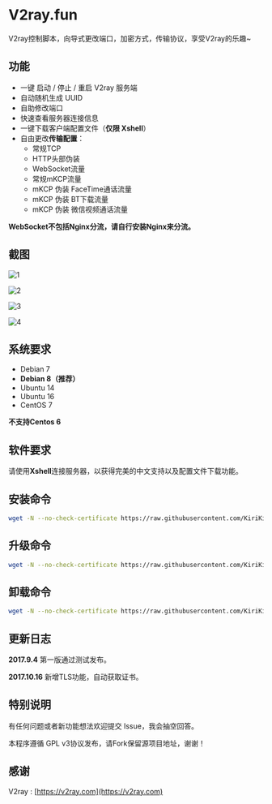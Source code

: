 # V2ray.fun
V2ray控制脚本，向导式更改端口，加密方式，传输协议，享受V2ray的乐趣~

## 功能

- 一键 启动 / 停止 / 重启 V2ray 服务端
- 自动随机生成 UUID
- 自助修改端口
- 快速查看服务器连接信息
- 一键下载客户端配置文件（**仅限 Xshell**）
- 自由更改**传输配置**：
  - 常规TCP
  - HTTP头部伪装
  - WebSocket流量
  - 常规mKCP流量
  - mKCP 伪装 FaceTime通话流量
  - mKCP 伪装 BT下载流量
  - mKCP 伪装 微信视频通话流量

**WebSocket不包括Nginx分流，请自行安装Nginx来分流。**

## 截图

![1](1.png)

![2](2.png)

![3](3.png)

![4](4.png)

## 系统要求

- Debian 7 
- **Debian 8（推荐）**
- Ubuntu 14 
- Ubuntu 16 
- CentOS 7

**不支持Centos 6**

## 软件要求

请使用**Xshell**连接服务器，以获得完美的中文支持以及配置文件下载功能。

## 安装命令

```bash
wget -N --no-check-certificate https://raw.githubusercontent.com/KiriKira/v2ray.fun/kiriMod/install.sh && bash install.sh
```

## 升级命令
```bash
wget -N --no-check-certificate https://raw.githubusercontent.com/KiriKira/v2ray.fun/kiriMod/upgrade.sh && bash upgrade.sh && rm -rf upgrade.sh
```

## 卸载命令
```bash
wget -N --no-check-certificate https://raw.githubusercontent.com/KiriKira/v2ray.fun/kiriMod/uninstall.sh && bash uninstall.sh
```

## 更新日志

**2017.9.4**
第一版通过测试发布。

**2017.10.16**
新增TLS功能，自动获取证书。

## 特别说明

有任何问题或者新功能想法欢迎提交 Issue，我会抽空回答。

本程序遵循 GPL v3协议发布，请Fork保留源项目地址，谢谢！

## 感谢

V2ray : [https://v2ray.com](https://v2ray.com)
